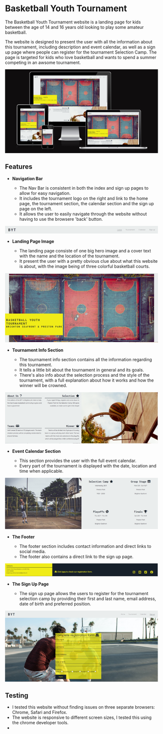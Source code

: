 # Basketball Youth Tournament

The Basketball Youth Tournament website is a landing page for kids between the age of 14 and 16 years old looking to play some amateur basketball. 

The website is designed to present the user with all the information about this tournament, including description and event calendar, as well as a sign up page where people can register for the tournament Selection Camp.
The page is targeted for kids who love basketball and wants to spend a summer competing in an awsome tournament.

![Responsive Mockup](/assets/images/screenshot1.png)


## Features

- **Navigation Bar**

    - The Nav Bar is consistent in both the index and sign up pages to allow for easy navigation.
    - It includes the tournament logo on the right and link to the home page, the tournament section, the calendar section and the sign up page on the left.
    - It allows the user to easily navigate through the website without having to use the browsere 'back' button.

![Nav Bar](/assets/images/screenshot3.png)


- **Landing Page Image**

    - The landing page consiste of one big hero image and a cover text with the name and the location of the tournament.
    - It present the user with a pretty obvious clue about what this website is about, with the image being of three colorful basketball courts.

![Langind Page Image](/assets/images/screenshot7.png)


- **Tournament Info Section**

    - The tournament info section contains all the information regarding this tournament.
    - It tells a little bit about the tournament in general and its goals.
    - There's also info about the selection process and the style of the tournament, with a full explanation about how it works and how the winner will be crowned.

![Tournament Info Section](/assets/images/screenshot5.png)


- **Event Calendar Section**

    - This section provides the user with the full event calendar.
    - Every part of the tournament is displayed with the date, location and time when applicable.

![Event Calendar Section](/assets/images/screenshot6.png)


- **The Footer**

    - The footer section includes contact information and direct links to social media.
    - The footer also contains a direct link to the sign up page.

![Footer](/assets/images/screenshot4.png)


- **The Sign Up Page**

    - The sign up page allows the users to register for the tournament selection camp by providing their first and last name, email address, date of birth and preferred position.

![Sign Up Page](/assets/images/screenshot2.png)


## Testing

- I tested this website without finding issues on three separate browsers: Chrome, Safari and Firefox.
- The website is responsive to different screen sizes, I tested this using the chrome developer tools.
- 